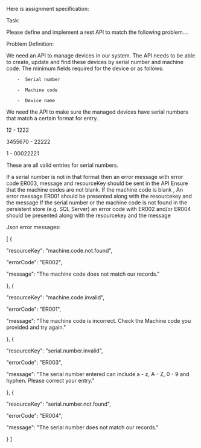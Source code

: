 Here is assignment specification: 

Task: 

Please define and implement a rest API to match the following problem.... 

Problem Definition: 

We need an API to manage devices in our system.
The API needs to be able to create, update and find these devices by serial number and machine code. The minimum fields required for the device or as follows: 

		-  Serial number

		-  Machine code

		-  Device name

We need the API to make sure the managed devices have serial numbers that match a certain format for entry.

   12 - 1222

   3455670 - 22222

   1 - 00022221 

These are all valid entries for serial numbers. 

If a serial number is not in that format then an error message with error code ER003, message and resourceKey should be sent in the API
Ensure that the machine codes are not blank. If the machine code is blank , An error message ER001 should be presented along with the resourcekey and the message
If the serial number or the machine code is not found in the persistent store (e.g. SQL Server) an error code with ER002 and/or ER004 should be presented along with the resourcekey and the message

Json error messages: 

[ { 

"resourceKey": "machine.code.not.found",

"errorCode": "ER002",

"message": "The machine code does not match our records." 

}, { 

"resourceKey": "machine.code.invalid",

"errorCode": "ER001",

"message": "The machine code is incorrect. Check the Machine code you provided and try again." 

}, {

"resourceKey": "serial.number.invalid",

"errorCode": "ER003",

"message": "The serial number entered can include a - z, A - Z, 0 - 9 and hyphen. Please correct your 
entry." 

}, {

"resourceKey": "serial.number.not.found",

"errorCode": "ER004",

"message": "The serial number does not match our records." 

} ] 

